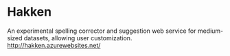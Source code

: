 # Hakken

An experimental spelling corrector and suggestion web service for medium-sized datasets, allowing user customization.
http://hakken.azurewebsites.net/
